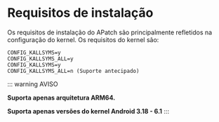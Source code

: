 # Requisitos de instalação

Os requisitos de instalação do APatch são principalmente refletidos na configuração do kernel. Os requisitos do kernel são:

```
CONFIG_KALLSYMS=y
CONFIG_KALLSYMS_ALL=y
CONFIG_KALLSYMS=y
CONFIG_KALLSYMS_ALL=n (Suporte antecipado)
```

::: warning AVISO

**Suporta apenas arquitetura ARM64.**

**Suporta apenas versões do kernel Android 3.18 - 6.1**
:::
